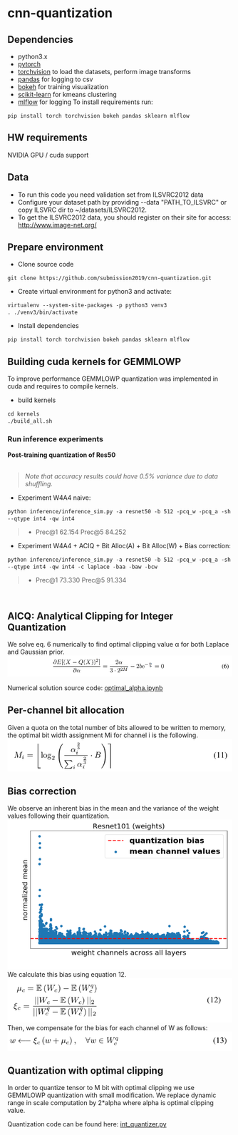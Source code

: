 # cnn-quantization

## Dependencies
- python3.x
- [pytorch](<http://www.pytorch.org>)
- [torchvision](<https://github.com/pytorch/vision>) to load the datasets, perform image transforms
- [pandas](<http://pandas.pydata.org/>) for logging to csv
- [bokeh](<http://bokeh.pydata.org>) for training visualization
- [scikit-learn](https://scikit-learn.org) for kmeans clustering
- [mlflow](https://mlflow.org/) for logging
To install requirements run:
```
pip install torch torchvision bokeh pandas sklearn mlflow
```

## HW requirements
NVIDIA GPU / cuda support

## Data
- To run this code you need validation set from ILSVRC2012 data
- Configure your dataset path by providing --data "PATH_TO_ILSVRC" or copy ILSVRC dir to ~/datasets/ILSVRC2012.
- To get the ILSVRC2012 data, you should register on their site for access: <http://www.image-net.org/>

## Prepare environment
- Clone source code
```
git clone https://github.com/submission2019/cnn-quantization.git
```
- Create virtual environment for python3 and activate:
```
virtualenv --system-site-packages -p python3 venv3
. ./venv3/bin/activate
```
- Install dependencies
```
pip install torch torchvision bokeh pandas sklearn mlflow
```

## Building cuda kernels for GEMMLOWP
To improve performance GEMMLOWP quantization was implemented in cuda and requires to compile kernels.
- build kernels
```
cd kernels
./build_all.sh
```

### Run inference experiments
**Post-training quantization of Res50**<br/><br/>
>*Note that accuracy results could have 0.5% variance due to data shuffling.*

- Experiment W4A4 naive:
```
python inference/inference_sim.py -a resnet50 -b 512 -pcq_w -pcq_a -sh --qtype int4 -qw int4
```
>* Prec@1 62.154 Prec@5 84.252

- Experiment W4A4 + ACIQ + Bit Alloc(A) + Bit Alloc(W) + Bias correction:
```
python inference/inference_sim.py -a resnet50 -b 512 -pcq_w -pcq_a -sh --qtype int4 -qw int4 -c laplace -baa -baw -bcw
```
>* Prec@1 73.330 Prec@5 91.334
<br/>


## AICQ: Analytical Clipping for Integer Quantization

We solve eq. 6 numerically to find optimal clipping value &alpha; for both Laplace and Gaussian prior.<br/>
![eq-6](fig/opt_clipping-eq-6.png)

Numerical solution source code:
[optimal_alpha.ipynb](optimal_alpha.ipynb)
<br/>

## Per-channel bit allocation

Given a quota on the total number of bits allowed to be written to memory, the optimal bit width assignment Mi for channel i is the following.<br/>
![eq-6](fig/bit_alloc-eq-11.png)<br/>

## Bias correction
We observe an inherent bias in the mean and the variance of the weight values following their quantization.<br/>
![bias-err](fig/resnet101_bias_err.png)<br/>
We calculate this bias using equation 12.<br/>
![eq-12](fig/bias-corr-eq-12.png)<br/>
Then, we compensate for the bias for each channel of W as follows:<br/>
![eq-13](fig/bias-corr-eq-13.png)<br/>


## Quantization with optimal clipping
In order to quantize tensor to M bit with optimal clipping we use GEMMLOWP quantization with small modification. We replace dynamic range in scale computation by 2*alpha where alpha is optimal clipping value.

Quantization code can be found here: 
[int_quantizer.py](pytorch_quantizer/quantization/qtypes/int_quantizer.py)
